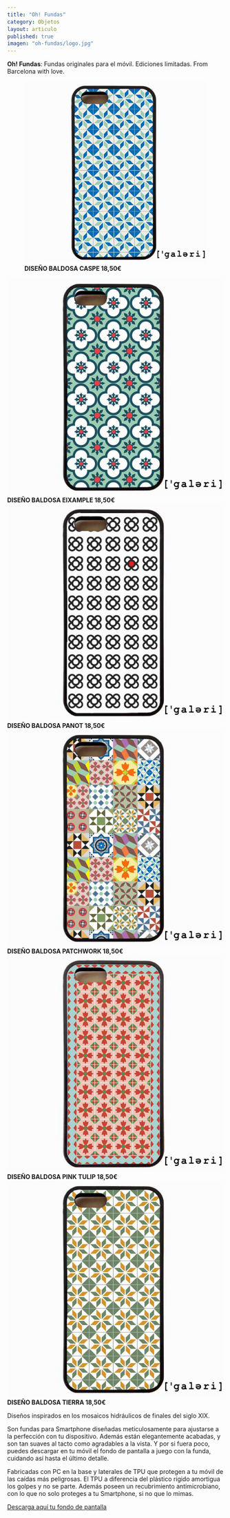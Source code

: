 ```yaml
---
title: "Oh! Fundas"
category: Objetos
layout: articulo
published: true
imagen: "oh-fundas/logo.jpg"
---
```


**Oh! Fundas**: Fundas originales para el móvil. Ediciones limitadas. From Barcelona with love.

<div class="figure-group">
<figure>
	<a href="/images/oh-fundas/caspe.jpg"><img src="/images/oh-fundas/caspe.jpg" alt="image"></a>
	<figcaption><b>DISEÑO BALDOSA CASPE 18,50€</b>
</figure>

</figure>
	<a href="/images/oh-fundas/example.jpg"><img src="/images/oh-fundas/example.jpg" alt="image"></a>
	<figcaption><b>DISEÑO BALDOSA EIXAMPLE 18,50€</b>
</figure>

</figure>	
	<a href="/images/oh-fundas/Panot.jpg"><img src="/images/oh-fundas/Panot.jpg" alt="image"></a>
	<figcaption><b>DISEÑO BALDOSA PANOT 18,50€</b>
</figure>

</figure>
	<a href="/images/oh-fundas/patchwork.jpg"><img src="/images/oh-fundas/patchwork.jpg" alt="image"></a>
	<figcaption><b>DISEÑO BALDOSA PATCHWORK 18,50€</b>
</figure>

</figure>
	<a href="/images/oh-fundas/pink-tulip.jpg"><img src="/images/oh-fundas/pink-tulip.jpg" alt="image"></a>
	<figcaption><b>DISEÑO BALDOSA PINK TULIP 18,50€</b>
</figure>

</figure>
	<a href="/images/oh-fundas/tierra.jpg"><img src="/images/oh-fundas/tierra.jpg" alt="image"></a>
	<figcaption><b>DISEÑO BALDOSA TIERRA 18,50€</b>
</figure>
</div>

Diseños inspirados en los mosaicos hidráulicos de finales del siglo XIX.

Son fundas para Smartphone diseñadas meticulosamente para ajustarse a la perfección con tu dispositivo. Además están elegantemente acabadas, y son tan suaves al tacto como agradables a la vista. Y por si fuera poco, puedes descargar en tu móvil el fondo de pantalla a juego con la funda, cuidando así hasta el último detalle.

Fabricadas con PC en la base y laterales de TPU que protegen a tu móvil de las caídas más peligrosas. El TPU a diferencia del plástico rígido amortigua los golpes y no se parte. Además poseen un recubrimiento antimicrobiano, con lo que no solo proteges a tu Smartphone, si no que lo mimas.

[Descarga aquí tu fondo de pantalla](http://www.ohfundas.com/galeribcn-wallpaper/)
